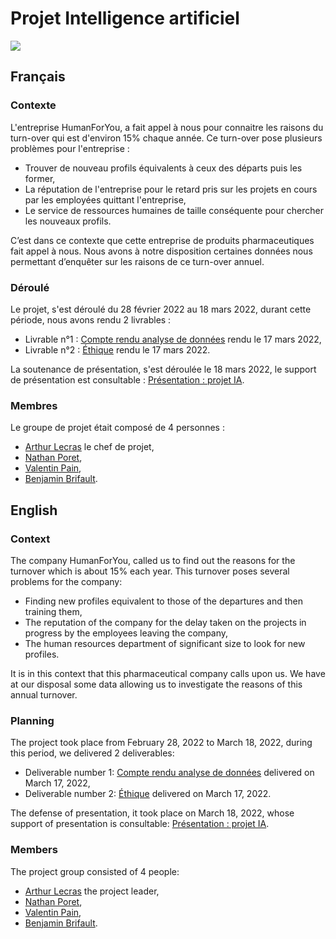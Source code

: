 # Projet Intelligence artificiel
![](https://repository-images.githubusercontent.com/467515753/ae19ba41-f400-4e79-bebf-a0a7721f65cf)
## Français
### Contexte
L'entreprise HumanForYou, a fait appel à nous pour connaitre les raisons du turn-over qui est d'environ 15% chaque année. Ce turn-over pose plusieurs problèmes pour l'entreprise :
- Trouver de nouveau profils équivalents à ceux des départs puis les former,
- La réputation de l'entreprise pour le retard pris sur les projets en cours par les employées quittant l'entreprise,
- Le service de ressources humaines de taille conséquente pour chercher les nouveaux profils.

C’est dans ce contexte que cette entreprise de produits pharmaceutiques fait appel à nous. Nous avons à notre disposition certaines données nous permettant d’enquêter sur les raisons de ce turn-over annuel.

### Déroulé
Le projet, s'est déroulé du 28 février 2022 au 18 mars 2022, durant cette période, nous avons rendu 2 livrables :
- Livrable n°1 : [Compte rendu analyse de données](https://github.com/Scordragours/Projet-IA-A4/blob/master/Groupe%20n%C2%B04%20-%20Livrable%20n%C2%B01%20:%20Compte%20rendu%20analyse%20de%20donn%C3%A9es.pdf) rendu le 17 mars 2022,
- Livrable n°2 : [Éthique](https://github.com/Scordragours/Projet-IA-A4/blob/master/Groupe%20n%C2%B04%20-%20Livrable%20n%C2%B02%20:%20%C3%89thique.pdf) rendu le 17 mars 2022.

La soutenance de présentation, s'est déroulée le 18 mars 2022, le support de présentation est consultable : [Présentation : projet IA](https://github.com/Scordragours/Projet-IA-A4/blob/master/Groupe%20n%C2%B04%20-%20Pr%C3%A9sentation%20:%20Projet%20IA.pdf).

### Membres
Le groupe de projet était composé de 4 personnes :
- [Arthur Lecras](https://www.linkedin.com/in/arthur-lecras/) le chef de projet,
- [Nathan Poret](https://www.linkedin.com/in/nathan-poret-8a66b0193/),
- [Valentin Pain](https://www.linkedin.com/in/valentin-pain-233393196/),
- [Benjamin Brifault](https://www.linkedin.com/in/benjamin-brifault/).

## English
### Context
The company HumanForYou, called us to find out the reasons for the turnover which is about 15% each year. This turnover poses several problems for the company:
- Finding new profiles equivalent to those of the departures and then training them,
- The reputation of the company for the delay taken on the projects in progress by the employees leaving the company,
- The human resources department of significant size to look for new profiles.

It is in this context that this pharmaceutical company calls upon us. We have at our disposal some data allowing us to investigate the reasons of this annual turnover.

### Planning
The project took place from February 28, 2022 to March 18, 2022, during this period, we delivered 2 deliverables:
- Deliverable number 1: [Compte rendu analyse de données](https://github.com/Scordragours/Projet-IA-A4/blob/master/Groupe%20n%C2%B04%20-%20Livrable%20n%C2%B01%20:%20Compte%20rendu%20analyse%20de%20donn%C3%A9es.pdf) delivered on March 17, 2022,
- Deliverable number 2: [Éthique](https://github.com/Scordragours/Projet-IA-A4/blob/master/Groupe%20n%C2%B04%20-%20Livrable%20n%C2%B02%20:%20%C3%89thique.pdf) delivered on March 17, 2022.

The defense of presentation, it took place on March 18, 2022, whose support of presentation is consultable: [Présentation : projet IA](https://github.com/Scordragours/Projet-IA-A4/blob/master/Groupe%20n%C2%B04%20-%20Pr%C3%A9sentation%20:%20Projet%20IA.pdf).

### Members
The project group consisted of 4 people:
- [Arthur Lecras](https://www.linkedin.com/in/arthur-lecras/) the project leader,
- [Nathan Poret](https://www.linkedin.com/in/nathan-poret-8a66b0193/),
- [Valentin Pain](https://www.linkedin.com/in/valentin-pain-233393196/),
- [Benjamin Brifault](https://www.linkedin.com/in/benjamin-brifault/).
